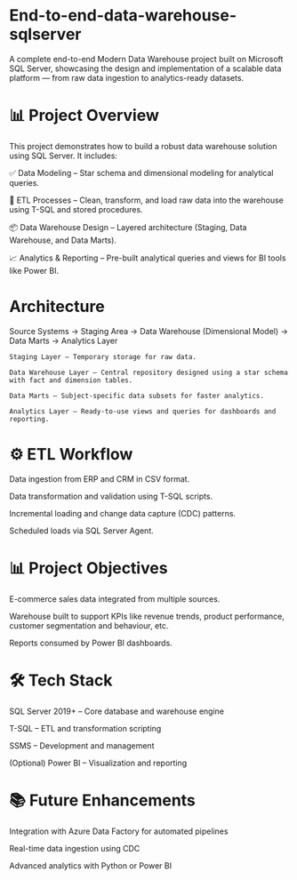 # End-to-end-data-warehouse-sqlserver
A complete end-to-end Modern Data Warehouse project built on Microsoft SQL Server, showcasing the design and implementation of a scalable data platform — from raw data ingestion to analytics-ready datasets.


# 📊 Project Overview

This project demonstrates how to build a robust data warehouse solution using SQL Server. It includes:

✅ Data Modeling – Star schema and dimensional modeling for analytical queries.

🔄 ETL Processes – Clean, transform, and load raw data into the warehouse using T-SQL and stored procedures.

📦 Data Warehouse Design – Layered architecture (Staging, Data Warehouse, and Data Marts).

📈 Analytics & Reporting – Pre-built analytical queries and views for BI tools like Power BI.


# Architecture

Source Systems → Staging Area → Data Warehouse (Dimensional Model) → Data Marts → Analytics Layer

    Staging Layer – Temporary storage for raw data.

    Data Warehouse Layer – Central repository designed using a star schema with fact and dimension tables.

    Data Marts – Subject-specific data subsets for faster analytics.

    Analytics Layer – Ready-to-use views and queries for dashboards and reporting.

# ⚙️ ETL Workflow

Data ingestion from ERP and CRM in CSV format.

Data transformation and validation using T-SQL scripts.

Incremental loading and change data capture (CDC) patterns.

Scheduled loads via SQL Server Agent.


# 📊 Project Objectives

E-commerce sales data integrated from multiple sources.

Warehouse built to support KPIs like revenue trends, product performance, customer segmentation and behaviour, etc.

Reports consumed by Power BI dashboards.


# 🛠️ Tech Stack

SQL Server 2019+ – Core database and warehouse engine

T-SQL – ETL and transformation scripting

SSMS – Development and management

(Optional) Power BI – Visualization and reporting


# 📚 Future Enhancements

Integration with Azure Data Factory for automated pipelines

Real-time data ingestion using CDC

Advanced analytics with Python or Power BI
